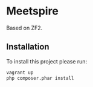 Meetspire
=========

Based on ZF2.

Installation
------------
To install this project please run:
```sh
vagrant up
php composer.phar install
```
